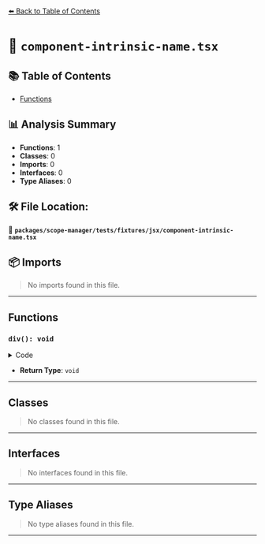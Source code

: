 [⬅️ Back to Table of Contents](../../../../../index.md)

# 📄 `component-intrinsic-name.tsx`

## 📚 Table of Contents

- [Functions](#functions)

## 📊 Analysis Summary

- **Functions**: 1
- **Classes**: 0
- **Imports**: 0
- **Interfaces**: 0
- **Type Aliases**: 0

## 🛠️ File Location:
📂 **`packages/scope-manager/tests/fixtures/jsx/component-intrinsic-name.tsx`**

## 📦 Imports

> No imports found in this file.


---

## Functions

### `div(): void`

<details><summary>Code</summary>

```ts
function div() {}
```
</details>

- **Return Type**: `void`

---

## Classes

> No classes found in this file.


---

## Interfaces

> No interfaces found in this file.


---

## Type Aliases

> No type aliases found in this file.


---